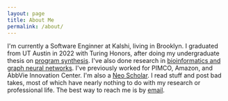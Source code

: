 ```yaml
---
layout: page
title: About Me
permalink: /about/
---
```

I'm currently a Software Enginner at Kalshi, living in Brooklyn. I graduated from UT Austin in 2022 with Turing Honors, after doing my undergraduate thesis on [program synthesis](https://arxiv.org/abs/2205.09246). I've also done research in [bioinformatics and graph neural networks](https://arxiv.org/abs/2012.10540). I've previously worked for PIMCO, Amazon, and AbbVie Innovation Center. I'm also a [Neo Scholar](https://neo.com/people). I read stuff and post bad takes, most of which have nearly nothing to do with my research or professional life. The best way to reach me is by [email](mailto:jackroper18@gmail.com). 

